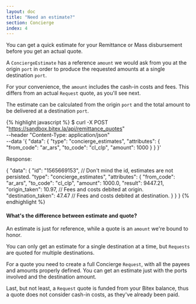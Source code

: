 ```yaml
---
layout: doc
title: "Need an estimate?"
section: Concierge
index: 4
---
```


You can get a quick estimate for your Remittance or Mass disbursement
before you get an actual quote.

A `ConciergeEstimate` has a reference `amount` we would ask from you at the origin `port` in order to produce the requested amounts at a single destination `port`.

For your convenience, the `amount` includes the cash-in costs and fees. This differs
from an actual `Request` quote, as you'll see next.

The estimate can be calculated from the origin `port` and the total amount to be delivered at a destination `port`.

{% highlight javascript %}
$ curl -X POST "https://sandbox.bitex.la/api/remittance_quotes" \
  --header "Content-Type: application/json" \
  --data '{
    "data": {
      "type": "concierge_estimates",
      "attributes": {
        "from_code": "ar_ars",
        "to_code": "cl_clp",
        "amount": 1000
      }
    }
  }'

Response:

{ "data": {
    "id": "1565669153", // Don't mind the id, estimates are not persisted.
    "type": "concierge_estimates",
    "attributes": {
      "from_code": "ar_ars",
      "to_code": "cl_clp",
      "amount": 1000.0,
      "result": 9447.21,
      "origin_taken": 10.97, // Fees and costs debited at origin.
      "destination_taken": 47.47 // Fees and costs debited at destination.
    }
  }
}
{% endhighlight %}

<h4>What's the difference between estimate and quote?</h4>

An estimate is just for reference, while a quote is an `amount` we're bound to honor.

You can only get an estimate for a single destination at a time, but `Requests`
are quoted for multiple destinations.

For a quote you need to create a full Concierge `Request`, with all the payees
and amounts properly defined. You can get an estimate just with the ports involved
and the destination amount.

Last, but not least, a `Request` quote is funded from your Bitex balance,
thus a quote does not consider cash-in costs, as they've already been paid.


